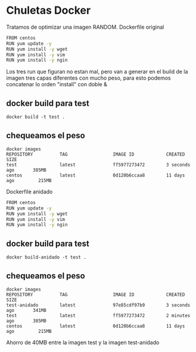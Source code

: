 # Chuletas Docker
Tratamos de optimizar una imagen RANDOM.
Dockerfile original
```bash
FROM centos
RUN yum update -y
RUN yum install -y wget
RUN yum install -y vim
RUN yum install -y ngin
```

Los tres run que figuran no estan mal, pero van a generar en el build de la imagen tres capas diferentes con mucho peso,
para esto podemos concatenar lo orden "install" con doble &

## docker build para test

```
docker build -t test .
```

## chequeamos el peso

```
docker images
REPOSITORY          TAG                 IMAGE ID            CREATED             SIZE
test                latest              ff5977273472        3 seconds ago       385MB
centos              latest              0d120b6ccaa8        11 days ago         215MB

```
Dockerfile anidado
```bash
FROM centos
RUN yum update -y
RUN yum install -y wget
RUN yum install -y vim
RUN yum install -y ngin
```

## docker build para test
```
docker build-anidado -t test .
```
## chequeamos el peso
```
docker images
REPOSITORY          TAG                 IMAGE ID            CREATED             SIZE
test-anidado        latest              97e85cdf97b9        3 seconds ago       341MB
test                latest              ff5977273472        2 minutes ago       385MB
centos              latest              0d120b6ccaa8        11 days ago         215MB
```
Ahorro de 40MB entre la imagen test y la imagen test-anidado
